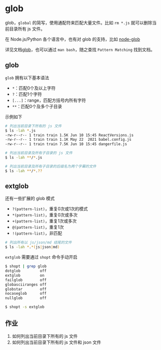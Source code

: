 # glob

glob，`global` 的简写，使用通配符来匹配大量文件。比如 `rm *.js` 就可以删除当前目录所有 js 文件。

在 Node.js/Python 各个语言中，也有对 glob 的支持，比如 [node-glob](https://github.com/isaacs/node-glob)

详见文档[glob](https://man7.org/linux/man-pages/man7/glob.7.html)，也可以通过 `man bash`，随之查找 `Pattern Matching` 找到文档。

## glob

`glob` 拥有以下基本语法

+ `*`：匹配0个及以上字符
+ `?`：匹配1个字符
+ `[...]`：range，匹配方括号内所有字符
+ `**`：匹配0个及多个子目录

示例如下

``` bash
# 列出当前目录下所有的 js 文件
$ ls -lah *.js
-rw-r--r-- 1 train train 1.5K Jun 10 15:45 ReactVersions.js
-rw-r--r-- 1 train train 1.1K May 22  2021 babel.config.js
-rw-r--r-- 1 train train 7.5K Jun 10 15:45 dangerfile.js

# 列出当前目录及所有子目录的 js 文件
$ ls -lah **/*.js

# 列出当前目录及所有子目录的后缀名为两个字幕的文件
$ ls -lah **/*.??
```

## extglob

还有一些扩展的 glob 模式

+ `?(pattern-list)`，重复0次或1次的模式
+ `*(pattern-list)`，重复0次或多次
+ `+(pattern-list)`，重复1次或多次
+ `@(pattern-list)`，重复1次
+ `!(pattern-list)`，非匹配

``` bash
# 列出所有以 js/json/md 结尾的文件
$ ls -lah *.*(js|json|md)
```

`extglob` 需要通过 `shopt` 命令手动开启

``` bash
$ shopt | grep glob
dotglob         off
extglob         on
failglob        off
globasciiranges off
globstar        off
nocaseglob      off
nullglob        off

$ shopt -s extglob
```

## 作业

1. 如何列出当前目录下所有的 js 文件
1. 如何列出当前目录下所有的 js 文件和 json 文件
